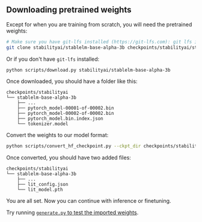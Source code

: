## Downloading pretrained weights

Except for when you are training from scratch, you will need the pretrained weights:

```bash
# Make sure you have git-lfs installed (https://git-lfs.com): git lfs install
git clone stabilityai/stablelm-base-alpha-3b checkpoints/stabilityai/stablelm-base-alpha-3b
```

Or if you don't have `git-lfs` installed:

```bash
python scripts/download.py stabilityai/stablelm-base-alpha-3b
```

Once downloaded, you should have a folder like this:

```text
checkpoints/stabilityai
└── stablelm-base-alpha-3b
    ├── ...
    ├── pytorch_model-00001-of-00002.bin
    ├── pytorch_model-00002-of-00002.bin
    ├── pytorch_model.bin.index.json
    └── tokenizer.model
```

Convert the weights to our model format:

```bash
python scripts/convert_hf_checkpoint.py --ckpt_dir checkpoints/stabilityai/stablelm-base-alpha-3b
```

Once converted, you should have two added files:

```text
checkpoints/stabilityai
└── stablelm-base-alpha-3b
    ├── ...
    ├── lit_config.json
    └── lit_model.pth
```

You are all set. Now you can continue with inference or finetuning.

Try running [`generate.py` to test the imported weights](inference.md).
